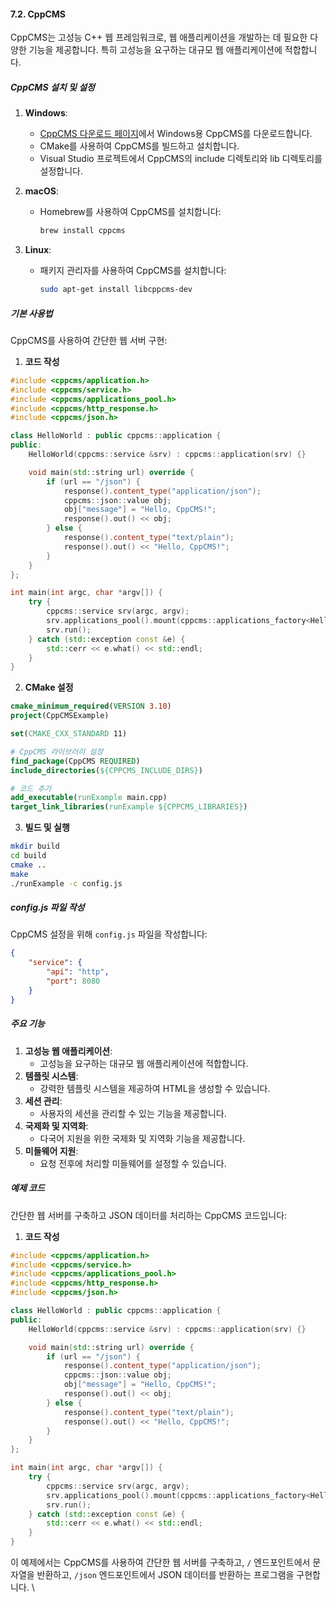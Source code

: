 #### 7.2. CppCMS

CppCMS는 고성능 C++ 웹 프레임워크로, 웹 애플리케이션을 개발하는 데 필요한 다양한 기능을 제공합니다. 특히 고성능을 요구하는 대규모 웹 애플리케이션에 적합합니다.

##### CppCMS 설치 및 설정

1. **Windows**:
   - [CppCMS 다운로드 페이지](http://cppcms.com/downloads/)에서 Windows용 CppCMS를 다운로드합니다.
   - CMake를 사용하여 CppCMS를 빌드하고 설치합니다.
   - Visual Studio 프로젝트에서 CppCMS의 include 디렉토리와 lib 디렉토리를 설정합니다.

2. **macOS**:
   - Homebrew를 사용하여 CppCMS를 설치합니다:
     ```bash
     brew install cppcms
     ```

3. **Linux**:
   - 패키지 관리자를 사용하여 CppCMS를 설치합니다:
     ```bash
     sudo apt-get install libcppcms-dev
     ```

##### 기본 사용법

CppCMS를 사용하여 간단한 웹 서버 구현:

1. **코드 작성**

```cpp
#include <cppcms/application.h>
#include <cppcms/service.h>
#include <cppcms/applications_pool.h>
#include <cppcms/http_response.h>
#include <cppcms/json.h>

class HelloWorld : public cppcms::application {
public:
    HelloWorld(cppcms::service &srv) : cppcms::application(srv) {}

    void main(std::string url) override {
        if (url == "/json") {
            response().content_type("application/json");
            cppcms::json::value obj;
            obj["message"] = "Hello, CppCMS!";
            response().out() << obj;
        } else {
            response().content_type("text/plain");
            response().out() << "Hello, CppCMS!";
        }
    }
};

int main(int argc, char *argv[]) {
    try {
        cppcms::service srv(argc, argv);
        srv.applications_pool().mount(cppcms::applications_factory<HelloWorld>());
        srv.run();
    } catch (std::exception const &e) {
        std::cerr << e.what() << std::endl;
    }
}
```

2. **CMake 설정**

```cmake
cmake_minimum_required(VERSION 3.10)
project(CppCMSExample)

set(CMAKE_CXX_STANDARD 11)

# CppCMS 라이브러리 설정
find_package(CppCMS REQUIRED)
include_directories(${CPPCMS_INCLUDE_DIRS})

# 코드 추가
add_executable(runExample main.cpp)
target_link_libraries(runExample ${CPPCMS_LIBRARIES})
```

3. **빌드 및 실행**

```bash
mkdir build
cd build
cmake ..
make
./runExample -c config.js
```

##### config.js 파일 작성

CppCMS 설정을 위해 `config.js` 파일을 작성합니다:

```json
{
    "service": {
        "api": "http",
        "port": 8080
    }
}
```

##### 주요 기능

1. **고성능 웹 애플리케이션**:
   - 고성능을 요구하는 대규모 웹 애플리케이션에 적합합니다.
2. **템플릿 시스템**:
   - 강력한 템플릿 시스템을 제공하여 HTML을 생성할 수 있습니다.
3. **세션 관리**:
   - 사용자의 세션을 관리할 수 있는 기능을 제공합니다.
4. **국제화 및 지역화**:
   - 다국어 지원을 위한 국제화 및 지역화 기능을 제공합니다.
5. **미들웨어 지원**:
   - 요청 전후에 처리할 미들웨어를 설정할 수 있습니다.

##### 예제 코드

간단한 웹 서버를 구축하고 JSON 데이터를 처리하는 CppCMS 코드입니다:

1. **코드 작성**

```cpp
#include <cppcms/application.h>
#include <cppcms/service.h>
#include <cppcms/applications_pool.h>
#include <cppcms/http_response.h>
#include <cppcms/json.h>

class HelloWorld : public cppcms::application {
public:
    HelloWorld(cppcms::service &srv) : cppcms::application(srv) {}

    void main(std::string url) override {
        if (url == "/json") {
            response().content_type("application/json");
            cppcms::json::value obj;
            obj["message"] = "Hello, CppCMS!";
            response().out() << obj;
        } else {
            response().content_type("text/plain");
            response().out() << "Hello, CppCMS!";
        }
    }
};

int main(int argc, char *argv[]) {
    try {
        cppcms::service srv(argc, argv);
        srv.applications_pool().mount(cppcms::applications_factory<HelloWorld>());
        srv.run();
    } catch (std::exception const &e) {
        std::cerr << e.what() << std::endl;
    }
}
```

이 예제에서는 CppCMS를 사용하여 간단한 웹 서버를 구축하고, `/` 엔드포인트에서 문자열을 반환하고, `/json` 엔드포인트에서 JSON 데이터를 반환하는 프로그램을 구현합니다.
\